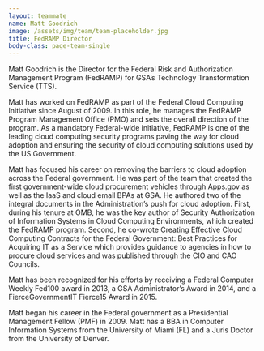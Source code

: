 ```yaml
---
layout: teammate
name: Matt Goodrich
image: /assets/img/team/team-placeholder.jpg
title: FedRAMP Director
body-class: page-team-single
---
```

Matt Goodrich is the Director for the Federal Risk and Authorization Management Program (FedRAMP) for GSA’s Technology Transformation Service (TTS).

Matt has worked on FedRAMP as part of the Federal Cloud Computing Initiative since August of 2009. In this role, he manages the FedRAMP Program Management Office (PMO) and sets the overall direction of the program. As a mandatory Federal-wide initiative, FedRAMP is one of the leading cloud computing security programs paving the way for cloud adoption and ensuring the security of cloud computing solutions used by the US Government.

Matt has focused his career on removing the barriers to cloud adoption across the Federal government. He was part of the team that created the first government-wide cloud procurement vehicles through Apps.gov as well as the IaaS and cloud email BPAs at GSA. He authored two of the integral documents in the Administration’s push for cloud adoption. First, during his tenure at OMB, he was the key author of Security Authorization of Information Systems in Cloud Computing Environments, which created the FedRAMP program. Second, he co-wrote Creating Effective Cloud Computing Contracts for the Federal Government: Best Practices for Acquiring IT as a Service which provides guidance to agencies in how to procure cloud services and was published through the CIO and CAO Councils.

Matt has been recognized for his efforts by receiving a Federal Computer Weekly Fed100 award in 2013, a GSA Administrator’s Award in 2014, and a FierceGovernmentIT Fierce15 Award in 2015.

Matt began his career in the Federal government as a Presidential Management Fellow (PMF) in 2009. Matt has a BBA in Computer Information Systems from the University of Miami (FL) and a Juris Doctor from the University of Denver.
